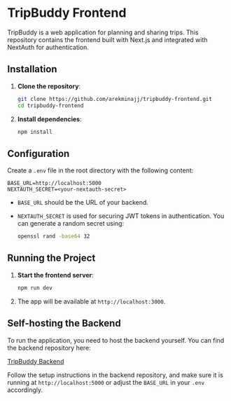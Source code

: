 # TripBuddy Frontend

TripBuddy is a web application for planning and sharing trips. This repository contains the frontend built with Next.js and integrated with NextAuth for authentication.

## Installation

1. **Clone the repository**:
    ```bash
    git clone https://github.com/arekminajj/tripbuddy-frontend.git
    cd tripbuddy-frontend
    ```

2. **Install dependencies**:
    ```bash
    npm install
    ```

## Configuration

Create a `.env` file in the root directory with the following content:

```env
BASE_URL=http://localhost:5000
NEXTAUTH_SECRET=<your-nextauth-secret>
```

- `BASE_URL` should be the URL of your backend.
- `NEXTAUTH_SECRET` is used for securing JWT tokens in authentication. You can generate a random secret using:

    ```bash
    openssl rand -base64 32
    ```

## Running the Project

1. **Start the frontend server**:
    ```bash
    npm run dev
    ```

2. The app will be available at `http://localhost:3000`.

## Self-hosting the Backend

To run the application, you need to host the backend yourself. You can find the backend repository here:

[TripBuddy Backend](https://github.com/arekminajj/trip-buddy-backend)

Follow the setup instructions in the backend repository, and make sure it is running at `http://localhost:5000` or adjust the `BASE_URL` in your `.env` accordingly.
